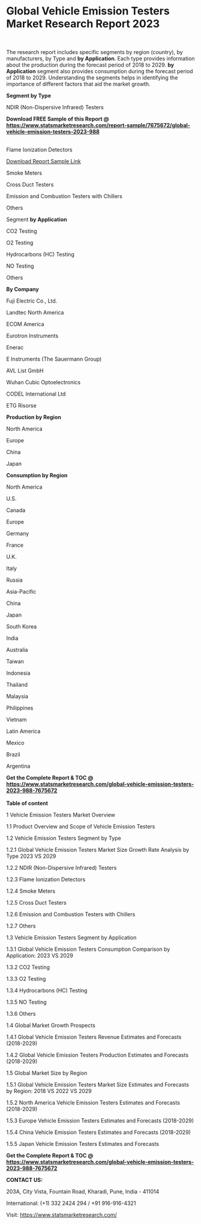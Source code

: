 <h1>Global Vehicle Emission Testers Market Research Report 2023</h1><br/><p>The research report includes specific segments by region (country), by manufacturers, by Type and <strong>by Application</strong>. Each type provides information about the production during the forecast period of 2018 to 2029. <strong>by Application</strong> segment also provides consumption during the forecast period of 2018 to 2029. Understanding the segments helps in identifying the importance of different factors that aid the market growth.</p><p><strong>Segment by Type</strong></p><p>NDIR (Non-Dispersive Infrared) Testers</p><div><b>Download FREE Sample of this Report @ <a href="https://www.statsmarketresearch.com/download-free-sample/7675672/global-vehicle-emission-testers-2023-988">https://www.statsmarketresearch.com/report-sample/7675672/global-vehicle-emission-testers-2023-988</a></b></div><br><p>Flame Ionization Detectors</p><p><a href="https://www.statsmarketresearch.com/download-free-sample/7675672/global-vehicle-emission-testers-2023-988">Download Report Sample Link</a></p><p>Smoke Meters</p><p>Cross Duct Testers</p><p>Emission and Combustion Testers with Chillers</p><p>Others</p><p>Segment <strong>by Application</strong></p><p>CO2 Testing</p><p>O2 Testing</p><p>Hydrocarbons (HC) Testing</p><p>NO Testing</p><p>Others</p><p><strong>By Company</strong></p><p>Fuji Electric Co., Ltd.</p><p>Landtec North America</p><p>ECOM America</p><p>Eurotron Instruments</p><p>Enerac</p><p>E Instruments (The Sauermann Group)</p><p>AVL List GmbH</p><p>Wuhan Cubic Optoelectronics</p><p>CODEL International Ltd</p><p>ETG Risorse</p><p><strong>Production by Region</strong></p><p>North America</p><p>Europe</p><p>China</p><p>Japan</p><p><strong>Consumption by Region</strong></p><p>North America</p><p>U.S.</p><p>Canada</p><p>Europe</p><p>Germany</p><p>France</p><p>U.K.</p><p>Italy</p><p>Russia</p><p>Asia-Pacific</p><p>China</p><p>Japan</p><p>South Korea</p><p>India</p><p>Australia</p><p>Taiwan</p><p>Indonesia</p><p>Thailand</p><p>Malaysia</p><p>Philippines</p><p>Vietnam</p><p>Latin America</p><p>Mexico</p><p>Brazil</p><p>Argentina</p><div><b>Get the Complete Report & TOC @ <a href="https://www.statsmarketresearch.com/global-vehicle-emission-testers-2023-988-7675672">https://www.statsmarketresearch.com/global-vehicle-emission-testers-2023-988-7675672</a></b></div><br><b>Table of content</b><p>1 Vehicle Emission Testers Market Overview<br />
 
  1.1 Product Overview and Scope of Vehicle Emission Testers<br />
 
  1.2 Vehicle Emission Testers Segment by Type<br />
 
  1.2.1 Global Vehicle Emission Testers Market Size Growth Rate Analysis by Type 2023 VS 2029<br />
 
  1.2.2 NDIR (Non-Dispersive Infrared) Testers<br />
 
  1.2.3 Flame Ionization Detectors<br />
 
  1.2.4 Smoke Meters<br />
 
  1.2.5 Cross Duct Testers<br />
 
  1.2.6 Emission and Combustion Testers with Chillers<br />
 
  1.2.7 Others<br />
 
  1.3 Vehicle Emission Testers Segment by Application<br />
 
  1.3.1 Global Vehicle Emission Testers Consumption Comparison by Application: 2023 VS 2029<br />
 
  1.3.2 CO2 Testing<br />
 
  1.3.3 O2 Testing<br />
 
  1.3.4 Hydrocarbons (HC) Testing<br />
 
  1.3.5 NO Testing<br />
 
  1.3.6 Others<br />
 
  1.4 Global Market Growth Prospects<br />
 
  1.4.1 Global Vehicle Emission Testers Revenue Estimates and Forecasts (2018-2029)<br />
 
  1.4.2 Global Vehicle Emission Testers Production Estimates and Forecasts (2018-2029)<br />
 
  1.5 Global Market Size by Region<br />
 
  1.5.1 Global Vehicle Emission Testers Market Size Estimates and Forecasts by Region: 2018 VS 2022 VS 2029<br />
 
  1.5.2 North America Vehicle Emission Testers Estimates and Forecasts (2018-2029)<br />
 
  1.5.3 Europe Vehicle Emission Testers Estimates and Forecasts (2018-2029)<br />
 
  1.5.4 China Vehicle Emission Testers Estimates and Forecasts (2018-2029)<br />
 
  1.5.5 Japan Vehicle Emission Testers Estimates and Forecasts <br><div><b>Get the Complete Report & TOC @ <a href="https://www.statsmarketresearch.com/global-vehicle-emission-testers-2023-988-7675672">https://www.statsmarketresearch.com/global-vehicle-emission-testers-2023-988-7675672</a></b></div></p>
 
 <b>CONTACT US:</b><br>
 
 203A, City Vista, Fountain Road, Kharadi, Pune, India - 411014 <br>
 
 International: (+1) 332 2424 294 / +91 916-916-4321<br>
 
 Visit: <a href="https://www.statsmarketresearch.com/">https://www.statsmarketresearch.com/</a>
 
 <br>